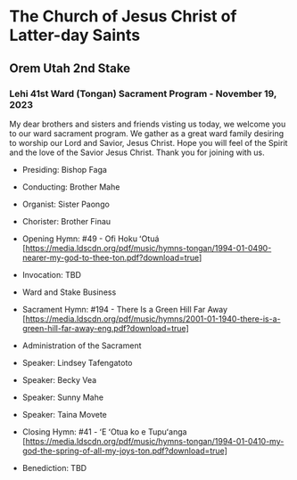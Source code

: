 # The Church of Jesus Christ of Latter-day Saints
## Orem Utah 2nd Stake
### Lehi 41st Ward (Tongan) Sacrament Program - November 19, 2023

My dear brothers and sisters and friends visting us today, we welcome you to our ward sacrament program. We gather as a great ward family desiring to worship our Lord and Savior, Jesus Christ. Hope you will feel of the Spirit and the love of the Savior Jesus Christ. Thank you for joining with us.

  * Presiding: Bishop Faga
  * Conducting: Brother Mahe
  * Organist: Sister Paongo
  * Chorister: Brother Finau
  * Opening Hymn: #49 - Ofi Hoku ʻOtuá [https://media.ldscdn.org/pdf/music/hymns-tongan/1994-01-0490-nearer-my-god-to-thee-ton.pdf?download=true]
  * Invocation: TBD

  * Ward and Stake Business
  * Sacrament Hymn: #194 - There Is a Green Hill Far Away [https://media.ldscdn.org/pdf/music/hymns/2001-01-1940-there-is-a-green-hill-far-away-eng.pdf?download=true]
  * Administration of the Sacrament

  * Speaker: Lindsey Tafengatoto
  * Speaker: Becky Vea
  * Speaker: Sunny Mahe
  * Speaker: Taina Movete

  * Closing Hymn: #41 - ʻE ʻOtua ko e Tupuʻanga [https://media.ldscdn.org/pdf/music/hymns-tongan/1994-01-0410-my-god-the-spring-of-all-my-joys-ton.pdf?download=true]
  * Benediction: TBD
